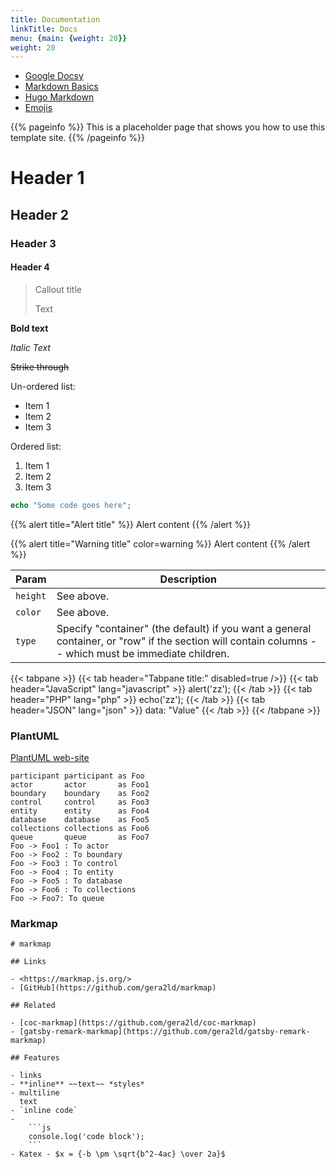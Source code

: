```yaml
---
title: Documentation
linkTitle: Docs
menu: {main: {weight: 20}}
weight: 20
---
```

 
- [Google Docsy](https://www.docsy.dev/)
- [Markdown Basics](https://www.markdownguide.org/cheat-sheet/)  
- [Hugo Markdown](https://www.markdownguide.org/tools/hugo/)  
- [Emojis](https://gohugo.io/quick-reference/emojis/)  

{{% pageinfo %}}
This is a placeholder page that shows you how to use this template site.
{{% /pageinfo %}}

# Header 1
## Header 2
### Header 3
#### Header 4

> Callout title
> 
> Text

**Bold text**

*Italic Text*

~~Strike through~~

Un-ordered list:
- Item 1
- Item 2
- Item 3

Ordered list:
1. Item 1
2. Item 2
3. Item 3

```php
echo "Some code goes here";
```

{{% alert title="Alert title" %}}
Alert content
{{% /alert %}}

{{% alert title="Warning title" color=warning %}}
Alert content
{{% /alert %}}

| Param        | Description  |
| ---------------- | ------------|
| `height` | See above.
| `color` | See above.
| `type`  | Specify "container" (the default) if you want a general container, or "row" if the section will contain columns -- which must be immediate children.


{{< tabpane >}}
{{< tab header="Tabpane title:" disabled=true />}}
{{< tab header="JavaScript" lang="javascript" >}}
alert('zz');
{{< /tab >}}
{{< tab header="PHP" lang="php" >}}
echo('zz');
{{< /tab >}}
{{< tab header="JSON" lang="json" >}}
data: "Value"
{{< /tab >}}
{{< /tabpane >}}

### PlantUML
[PlantUML web-site](https://plantuml.com/)
```plantuml
participant participant as Foo
actor       actor       as Foo1
boundary    boundary    as Foo2
control     control     as Foo3
entity      entity      as Foo4
database    database    as Foo5
collections collections as Foo6
queue       queue       as Foo7
Foo -> Foo1 : To actor
Foo -> Foo2 : To boundary
Foo -> Foo3 : To control
Foo -> Foo4 : To entity
Foo -> Foo5 : To database
Foo -> Foo6 : To collections
Foo -> Foo7: To queue
```

### Markmap
```markmap
# markmap

## Links

- <https://markmap.js.org/>
- [GitHub](https://github.com/gera2ld/markmap)

## Related

- [coc-markmap](https://github.com/gera2ld/coc-markmap)
- [gatsby-remark-markmap](https://github.com/gera2ld/gatsby-remark-markmap)

## Features

- links
- **inline** ~~text~~ *styles*
- multiline
  text
- `inline code`
-
    ```js
    console.log('code block');
    ```
- Katex - $x = {-b \pm \sqrt{b^2-4ac} \over 2a}$
```
